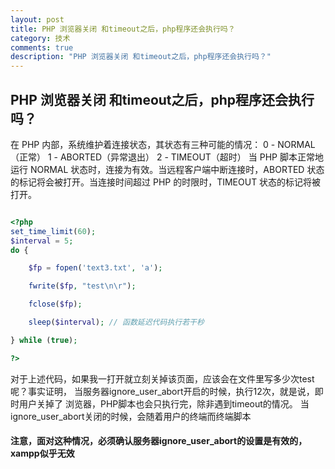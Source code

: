 ```yaml
---
layout: post
title: PHP 浏览器关闭 和timeout之后，php程序还会执行吗？
category: 技术
comments: true
description: "PHP 浏览器关闭 和timeout之后，php程序还会执行吗？"
---
```



## PHP 浏览器关闭 和timeout之后，php程序还会执行吗？
在 PHP 内部，系统维护着连接状态，其状态有三种可能的情况：
0 - NORMAL（正常）
1 - ABORTED（异常退出）
2 - TIMEOUT（超时）
当 PHP 脚本正常地运行 NORMAL 状态时，连接为有效。当远程客户端中断连接时，ABORTED
状态的标记将会被打开。当连接时间超过 PHP 的时限时，TIMEOUT 状态的标记将被打开。

```php

<?php
set_time_limit(60);
$interval = 5;
do {

    $fp = fopen('text3.txt', 'a');

    fwrite($fp, "test\n\r");

    fclose($fp);

    sleep($interval); // 函数延迟代码执行若干秒

} while (true);

?>

```

对于上述代码，如果我一打开就立刻关掉该页面，应该会在文件里写多少次test呢？事实证明，
当服务器ignore_user_abort开启的时候，执行12次，就是说，即时用户关掉了
浏览器，PHP脚本也会只执行完，除非遇到timeout的情况。
当ignore_user_abort关闭的时候，会随着用户的终端而终端脚本

#### 注意，面对这种情况，必须确认服务器ignore_user_abort的设置是有效的，xampp似乎无效






